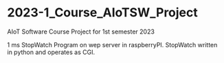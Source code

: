 # 2023-1_Course_AIoTSW_Project
AIoT Software Course Project for 1st semester 2023

1 ms StopWatch Program on wep server in raspberryPI.
StopWatch written in python and operates as CGI.